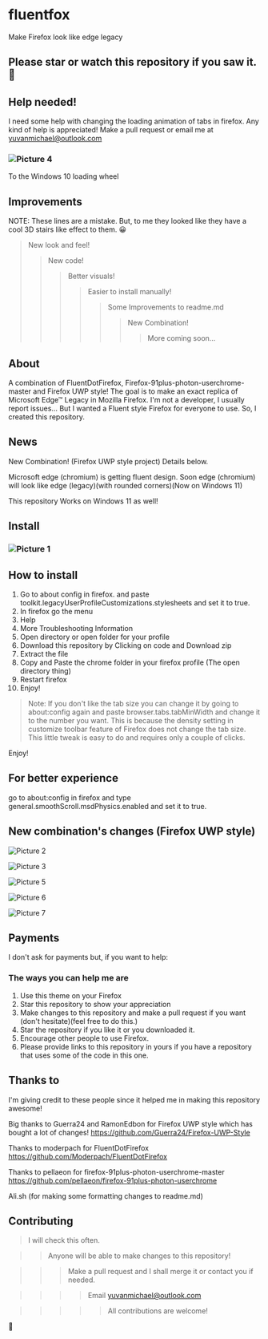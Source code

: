 # fluentfox

  Make Firefox look like edge legacy
  

  ## Please star or watch this repository if you saw it. 🙂️

## Help needed! 
  I need some help with changing the loading animation of tabs in firefox.
  Any kind of help is appreciated! 
  Make a pull request or email me at yuvanmichael@outlook.com
  ### ![Picture 4](https://user-images.githubusercontent.com/86945563/138727051-0936c42d-db1c-4299-989a-d7db4885c2db.png)
  To the Windows 10 loading wheel


## Improvements
NOTE: These lines are a mistake. But, to me they looked like they have a cool 3D stairs like effect to them. 😀️
  >New look and feel!
  >>New code!
  >>>Better visuals!
  >>>>Easier to install manually!
  >>>>>Some Improvements to readme.md
  >>>>>>New Combination! 
  >>>>>>>More coming soon...

## About
A combination of FluentDotFirefox, Firefox-91plus-photon-userchrome-master and Firefox UWP style! The goal is to make an exact replica of Microsoft Edge™ Legacy in Mozilla Firefox.
I'm not a developer, I usually report issues...  But I wanted a Fluent style Firefox for everyone to use. So, I created this repository. 

## News 

New Combination! (Firefox UWP style project) Details below. 
 
Microsoft edge (chromium) is getting fluent design. Soon edge (chromium) will look like edge (legacy)(with rounded corners)(Now on Windows 11)

This repository Works on Windows 11 as well!


## Install

### ![Picture 1](https://user-images.githubusercontent.com/86945563/138727515-0171f4ad-de9d-4697-b1c0-76169382dbd7.png)


## How to install

  1. Go to about config in firefox. and paste toolkit.legacyUserProfileCustomizations.stylesheets and set it to true. 
  2. In firefox go the menu
  3. Help
  4. More Troubleshooting Information
  5. Open directory or open folder for your profile
  6. Download this repository by Clicking on code and Download zip
  7. Extract the file
  8. Copy and Paste the chrome folder in your firefox profile (The open directory thing)
  9. Restart firefox
  10. Enjoy!

>Note: If you don't like the tab size you can change it by going to about:config again and paste browser.tabs.tabMinWidth and change it to the number you want. This is because the density setting in customize toolbar feature of Firefox does not change the tab size. This little tweak is easy to do and requires only a couple of clicks. 

Enjoy!

## For better experience
  go to about:config in firefox and type general.smoothScroll.msdPhysics.enabled and set it to true.

## New combination's changes (Firefox UWP style)

   ![Picture 2](https://user-images.githubusercontent.com/86945563/138728674-040eb630-f6d0-466c-9192-af47071db6c4.png)


   ![Picture 3](https://user-images.githubusercontent.com/86945563/138728036-e06293a8-9954-4b94-bb10-524a19aadc7b.png)

  ![Picture 5](https://user-images.githubusercontent.com/86945563/138819145-93b9e040-4b46-4b2b-8d09-a7b47a7c3a34.png)
  
  ![Picture 6](https://user-images.githubusercontent.com/86945563/138819315-fa1a9212-9d30-4328-8e63-882e4ea6b453.png)
  
  ![Picture 7](https://user-images.githubusercontent.com/86945563/138819381-8200d811-0cef-4aa3-ad11-aa84effb879c.png)


## Payments

  I don't ask for payments but, if you want to help:
 
 ### The ways you can help me are
 1. Use this theme on your Firefox
 2. Star this repository to show your appreciation
 3. Make changes to this repository and make a pull request if you want (don't hesitate)(feel free to do this.)
 4. Star the repository if you like it or you downloaded it. 
 5. Encourage other people to use Firefox. 
 6. Please provide links to this repository in yours if you have a repository that uses some of the code in this one. 


## Thanks to

I'm giving credit to these people since it helped me in making this repository awesome!

Big thanks to Guerra24 and RamonEdbon for Firefox UWP style which has bought a lot of changes! https://github.com/Guerra24/Firefox-UWP-Style 

Thanks to moderpach for FluentDotFirefox https://github.com/Moderpach/FluentDotFirefox 

Thanks to pellaeon for firefox-91plus-photon-userchrome-master https://github.com/pellaeon/firefox-91plus-photon-userchrome 

Ali.sh (for making some formatting changes to readme.md) 

## Contributing

>I will check this often.

>>Anyone will be able to make changes to this repository!

>>>Make a pull request and I shall merge it or contact you if needed.

>>>>Email yuvanmichael@outlook.com

>>>>>All contributions are welcome!

🙂️
